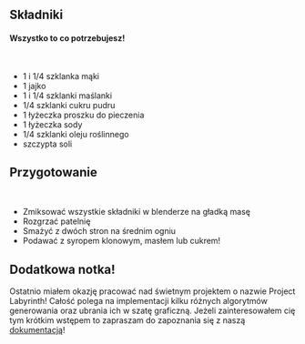 
## Składniki

#### Wszystko to co potrzebujesz!
&nbsp; 

 * 1 i 1/4 szklanka mąki
 * 1 jajko
 * 1 i 1/4 szklanki maślanki
 * 1/4 szklanki cukru pudru
 * 1 łyżeczka proszku do pieczenia
 * 1 łyżeczka sody
 * 1/4 szklanki oleju roślinnego
 * szczypta soli
 
## Przygotowanie
&nbsp; 

 * Zmiksować wszystkie składniki w blenderze na gładką masę
 * Rozgrzać patelnię
 * Smażyć z dwóch stron na średnim ogniu
 * Podawać z syropem klonowym, masłem lub cukrem!

## Dodatkowa notka!

Ostatnio miałem okazję pracować nad świetnym projektem o nazwie Project Labyrinth! Całość polega na implementacji kilku różnych algorytmów generowania oraz ubrania ich w szatę graficzną. Jeżeli zainteresowałem cię tym krótkim wstępem to zapraszam do zapoznania się z naszą [dokumentacją](https://github.com/AGH-Narzedzia-Informatyczne/Project_Labyrinth/wiki)! 
